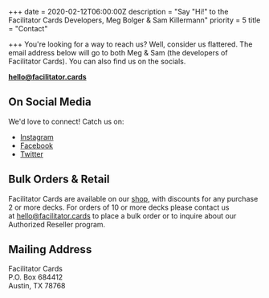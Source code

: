 +++
date = 2020-02-12T06:00:00Z
description = "Say \"Hi!\" to the Facilitator Cards Developers, Meg Bolger & Sam Killermann"
priority = 5
title = "Contact"

+++
You're looking for a way to reach us? Well, consider us flattered. The email address below will go to both Meg & Sam (the developers of Facilitator Cards). You can also find us on the socials.

<strong class="theme-font medium"><a href="mailto:hello@facilitator.cards" target="_blank" rel="noopener noreferrer">hello@facilitator.cards</a></strong>

## On Social Media

We'd love to connect! Catch us on:

* [Instagram](https://instagram.com/facilitatorcards)
* [Facebook](https://facebook/facilitatorcards)
* [Twitter](https://twitter.com/facilitatorcard)

## Bulk Orders & Retail

Facilitator Cards are available on our [shop](https://www.facilitator.cards/shop/), with discounts for any purchase 2 or more decks. For orders of 10 or more decks please contact us at [hello@facilitator.cards](mailto:hello@facilitator.cards) to place a bulk order or to inquire about our Authorized Reseller program.

## Mailing Address

Facilitator Cards  
P.O. Box 684412  
Austin, TX 78768
